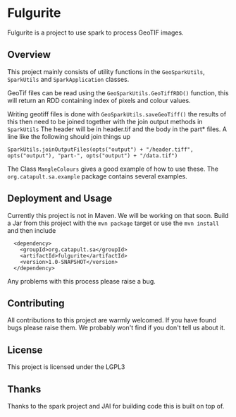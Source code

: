 # Fulgurite

Fulgurite is a project to use spark to process GeoTIF images.

## Overview

This project mainly consists of utility functions in the `GeoSparkUtils`, `SparkUtils` and `SparkApplication` classes.

GeoTif files can be read using the `GeoSparkUtils.GeoTiffRDD()` function, this will return an RDD containing index of
pixels and colour values.

Writing geotiff files is done with `GeoSparkUtils.saveGeoTiff()` the results of this then need to be joined together
with the join output methods in `SparkUtils` The header will be in header.tif and the body in the part* files. A line
like the following should join things up

```SparkUtils.joinOutputFiles(opts("output") + "/header.tiff", opts("output"), "part-", opts("output") + "/data.tif")```

The Class `MangleColours` gives a good example of how to use these. The `org.catapult.sa.example` package contains
several examples.

## Deployment and Usage

Currently this project is not in Maven. We will be working on that soon. Build a Jar from this project with the
`mvn package` target or use the `mvn install` and then include

```
  <dependency>
    <groupId>org.catapult.sa</groupId>
    <artifactId>fulgurite</artifactId>
    <version>1.0-SNAPSHOT</version>
  </dependency>
```

Any problems with this process please raise a bug.

## Contributing

All contributions to this project are warmly welcomed. If you have found bugs please raise them. We probably won't find
 if you don't tell us about it.

## License
This project is licensed under the LGPL3

## Thanks
Thanks to the spark project and JAI for building code this is built on top of.
